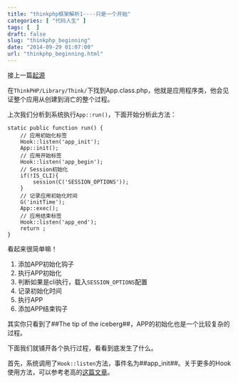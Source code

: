 ```yaml
---
title: "thinkphp框架解析1----只是一个开始"
categories: [ "代码人生" ]
tags: [  ]
draft: false
slug: "thinkphp_beginning"
date: "2014-09-29 01:07:00"
url: "thinkphp_beginning.html"
---
```


接上一篇[起源][1]

在`ThinkPHP/Library/Think/`下找到App.class.php，他就是应用程序类，他会见证整个应用从创建到消亡的整个过程。

上次我们分析到系统执行`App::run()`，下面开始分析此方法：


<!--more-->


    static public function run() {
        // 应用初始化标签
        Hook::listen('app_init');
        App::init();
        // 应用开始标签
        Hook::listen('app_begin');
        // Session初始化
        if(!IS_CLI){
            session(C('SESSION_OPTIONS'));
        }
        // 记录应用初始化时间
        G('initTime');
        App::exec();
        // 应用结束标签
        Hook::listen('app_end');
        return ;
    }

看起来很简单嘛！

1. 添加APP初始化钩子
2. 执行APP初始化
3. 判断如果是cli执行，载入`SESSION_OPTIONS`配置
4. 记录初始化时间
5. 执行APP
6. 添加APP结束钩子

其实你只看到了##The tip of the iceberg##，APP的初始化也是一个比较复杂的过程。

下面我们就铺开各个执行过程，看看到底发生了什么。

首先，系统调用了`Hook::listen`方法，事件名为##app_init##。关于更多的Hook使用方法，可以参考老高的[这篇文章][2]。


  [1]: https://blog.phpgao.com/thinkphp_init.html
  [2]: https://blog.phpgao.com/thinkphp_hook.html
